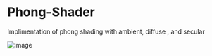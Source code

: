 ﻿# Phong-Shader

 Implimentation of phong shading with ambient, diffuse , and secular

 ![image](https://github.com/user-attachments/assets/1848b1f0-b6e4-4fa9-a67d-08b034096250)
